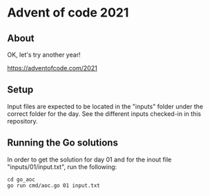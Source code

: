 # Advent of code 2021

## About
OK, let's try another year!

https://adventofcode.com/2021

## Setup
Input files are expected to be located in the "inputs" folder under the correct folder for the day. See the different inputs checked-in in this repository.


## Running the Go solutions

In order to get the solution for day 01 and for the inout file  "inputs/01/input.txt", run the following:

```
cd go_aoc
go run cmd/aoc.go 01 input.txt
```
